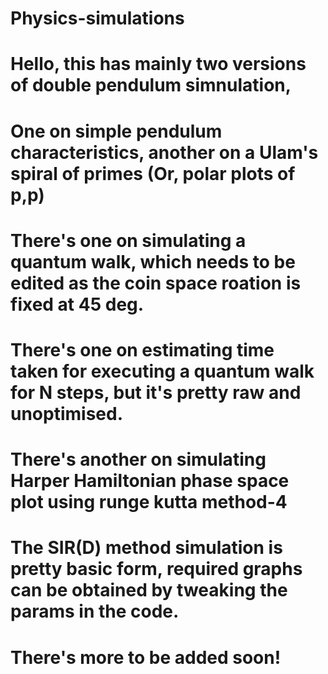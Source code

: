 # Physics-simulations
# Hello, this has mainly two versions of double pendulum simnulation,
# One on simple pendulum characteristics, another on a Ulam's spiral of primes (Or, polar plots of p,p)
# There's one on simulating a quantum walk, which needs to be edited as the coin space roation is fixed at 45 deg.
# There's one on estimating time taken for executing a quantum walk for N steps, but it's pretty raw and unoptimised.
# There's another on simulating Harper Hamiltonian phase space plot using runge kutta method-4
# The SIR(D) method simulation is pretty basic form, required graphs can be obtained by tweaking the params in the code.
# There's more to be added soon!


